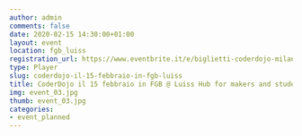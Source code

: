 ```yaml
---
author: admin
comments: false
date: 2020-02-15 14:30:00+01:00
layout: event
location: fgb_luiss
registration_url: https://www.eventbrite.it/e/biglietti-coderdojo-milano-ied-milano-93695470675
type: Player
slug: coderdojo-il-15-febbraio-in-fgb-luiss
title: CoderDojo il 15 febbraio in FGB @ Luiss Hub for makers and students
img: event_03.jpg
thumb: event_03.jpg
categories:
- event_planned
---
```

